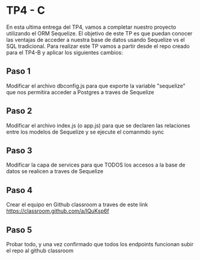 
 

# TP4 - C

En esta ultima entrega del TP4, vamos a completar nuestro proyecto utilizando el ORM Sequelize.
El objetivo de este TP es que puedan conocer las ventajas de acceder a nuestra base de datos usando Sequelize vs el SQL tradicional.
Para realizar este TP vamos a partir desde el repo creado para el TP4-B y aplicar los siguientes cambios:

## Paso 1
Modificar el archivo dbconfig.js para que exporte la variable "sequelize" que nos permitira acceder a Postgres a traves de Sequelize

## Paso 2
Modificar el archivo index.js (o app.js) para que se declaren las relaciones entre los modelos de Sequelize y se ejecute el comanmdo sync

## Paso 3
Modificar la capa de services para que TODOS los accesos a la base de datos se realicen a traves de Sequelize

## Paso 4
Crear el equipo en Github classroom a traves de este link https://classroom.github.com/a/lQuKsp6f

## Paso 5
Probar todo, y una vez confirmado que todos los endpoints funcionan subir el repo al github classroom

